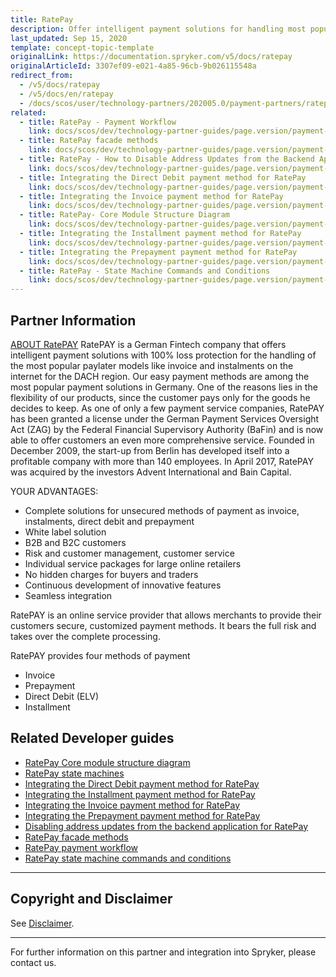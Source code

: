 ```yaml
---
title: RatePay
description: Offer intelligent payment solutions for handling most popular paylater models like invoice and installments on the internet for the DACH region by integrating RatePay into the Spryker-based shop.
last_updated: Sep 15, 2020
template: concept-topic-template
originalLink: https://documentation.spryker.com/v5/docs/ratepay
originalArticleId: 3307ef09-e021-4a85-96cb-9b026115548a
redirect_from:
  - /v5/docs/ratepay
  - /v5/docs/en/ratepay
  - /docs/scos/user/technology-partners/202005.0/payment-partners/ratepay/ratepay.html
related:
  - title: RatePay - Payment Workflow
    link: docs/scos/dev/technology-partner-guides/page.version/payment-partners/ratepay/ratepay-payment-workflow.html
  - title: RatePay facade methods
    link: docs/scos/dev/technology-partner-guides/page.version/payment-partners/ratepay/integrating-payment-methods-for-ratepay/ratepay-facade-methods.html
  - title: RatePay - How to Disable Address Updates from the Backend Application
    link: docs/scos/dev/technology-partner-guides/page.version/payment-partners/ratepay/disabling-address-updates-from-the-backend-application-for-ratepay.html
  - title: Integrating the Direct Debit payment method for RatePay
    link: docs/scos/dev/technology-partner-guides/page.version/payment-partners/ratepay/integrating-payment-methods-for-ratepay/integrating-the-direct-debit-payment-method-for-ratepay.html
  - title: Integrating the Invoice payment method for RatePay
    link: docs/scos/dev/technology-partner-guides/page.version/payment-partners/ratepay/integrating-payment-methods-for-ratepay//integrating-the-invoice-payment-method-for-ratepay.html
  - title: RatePay- Core Module Structure Diagram
    link: docs/scos/dev/technology-partner-guides/page.version/payment-partners/ratepay/ratepay-core-module-structure-diagram.html
  - title: Integrating the Installment payment method for RatePay
    link: docs/scos/dev/technology-partner-guides/page.version/payment-partners/ratepay/integrating-payment-methods-for-ratepay//integrating-the-installment-payment-method-for-ratepay.html
  - title: Integrating the Prepayment payment method for RatePay
    link: docs/scos/dev/technology-partner-guides/page.version/payment-partners/ratepay/integrating-payment-methods-for-ratepay//integrating-the-prepayment-payment-method-for-ratepay.html
  - title: RatePay - State Machine Commands and Conditions
    link: docs/scos/dev/technology-partner-guides/page.version/payment-partners/ratepay/ratepay-state-machine-commands-and-conditions.html
---
```


## Partner Information

[ABOUT RatePAY](https://www.ratepay.com/)
RatePAY is a German Fintech company that offers intelligent payment solutions with 100% loss protection for the handling of the most popular paylater models like invoice and instalments on the internet for the DACH region. Our easy payment methods are among the most popular payment solutions in Germany. One of the reasons lies in the flexibility of our products, since the customer pays only for the goods he decides to keep. As one of only a few payment service companies, RatePAY has been granted a license under the German Payment Services Oversight Act (ZAG) by the Federal Financial Supervisory Authority (BaFin) and is now able to offer customers an even more comprehensive service. Founded in December 2009, the start-up from Berlin has developed itself into a profitable company with more than 140 employees. In April 2017, RatePAY was acquired by the investors Advent International and Bain Capital.

YOUR ADVANTAGES:

* Complete solutions for unsecured methods of payment as invoice, instalments, direct debit and prepayment
* White label solution
* B2B and B2C customers
* Risk and customer management, customer service
* Individual service packages for large online retailers
* No hidden charges for buyers and traders
* Continuous development of innovative features
* Seamless integration

RatePAY is an online service provider that allows merchants to provide their customers secure, customized payment methods. It bears the full risk and takes over the complete processing.

RatePAY provides four methods of payment
* Invoice
* Prepayment
* Direct Debit (ELV)
* Installment

## Related Developer guides

* [RatePay Core module structure diagram](/docs/scos/dev/technology-partner-guides/{{page.version}}/payment-partners/ratepay/ratepay-core-module-structure-diagram.html)
* [RatePay state machines](/docs/scos/dev/technology-partner-guides/{{page.version}}/payment-partners/ratepay/ratepay-state-machines.html)
* [Integrating the Direct Debit payment method for RatePay](/docs/scos/dev/technology-partner-guides/{{page.version}}/payment-partners/ratepay/integrating-payment-methods-for-ratepay/integrating-the-direct-debit-payment-method-for-ratepay.html)
* [Integrating the Installment payment method for RatePay](/docs/scos/dev/technology-partner-guides/{{page.version}}/payment-partners/ratepay/integrating-payment-methods-for-ratepay//integrating-the-installment-payment-method-for-ratepay.html)
* [Integrating the Invoice payment method for RatePay](/docs/scos/dev/technology-partner-guides/{{page.version}}/payment-partners/ratepay/integrating-payment-methods-for-ratepay//integrating-the-invoice-payment-method-for-ratepay.html)
* [Integrating the Prepayment payment method for RatePay](/docs/scos/dev/technology-partner-guides/{{page.version}}/payment-partners/ratepay/integrating-payment-methods-for-ratepay//integrating-the-prepayment-payment-method-for-ratepay.html)
* [Disabling address updates from the backend application for RatePay](/docs/scos/dev/technology-partner-guides/{{page.version}}/payment-partners/ratepay/disabling-address-updates-from-the-backend-application-for-ratepay.html)
* [RatePay facade methods](/docs/scos/dev/technology-partner-guides/{{page.version}}/payment-partners/ratepay/ratepay-facade-methods.html)
* [RatePay payment workflow](/docs/scos/dev/technology-partner-guides/{{page.version}}/payment-partners/ratepay/ratepay-payment-workflow.html)
* [RatePay state machine commands and conditions](/docs/scos/dev/technology-partner-guides/{{page.version}}/payment-partners/ratepay/ratepay-state-machine-commands-and-conditions.html)

---

## Copyright and Disclaimer

See [Disclaimer](https://github.com/spryker/spryker-documentation).

---
For further information on this partner and integration into Spryker, please contact us.

<div class="hubspot-form js-hubspot-form" data-portal-id="2770802" data-form-id="163e11fb-e833-4638-86ae-a2ca4b929a41" id="hubspot-1"></div>
